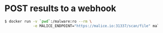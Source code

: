 POST results to a webhook
=========================

```bash
$ docker run -v `pwd`:/malware:ro --rm \
             -e MALICE_ENDPOINT="https://malice.io:31337/scan/file" malice/avg --callback evil.malware
```
